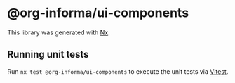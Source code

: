 # @org-informa/ui-components

This library was generated with [Nx](https://nx.dev).

## Running unit tests

Run `nx test @org-informa/ui-components` to execute the unit tests via [Vitest](https://vitest.dev/).
